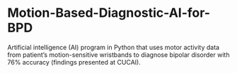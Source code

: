 # Motion-Based-Diagnostic-AI-for-BPD
Artificial intelligence (AI) program in Python that uses motor activity data from patient’s motion-sensitive wristbands to diagnose bipolar disorder with 76% accuracy (findings presented at CUCAI).
